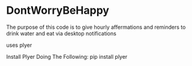 # DontWorryBeHappy
The purpose of this code is to give hourly affermations and reminders to drink water and eat via desktop notifications 


uses plyer


Install Plyer Doing The Following:
pip install plyer
